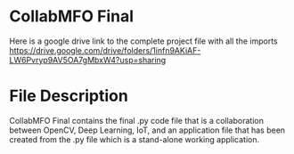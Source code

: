 # CollabMFO Final

Here is a google drive link to the complete project file with all the imports
https://drive.google.com/drive/folders/1infn9AKiAF-LW6Pvryp9AV5OA7gMbxW4?usp=sharing

# File Description

CollabMFO Final contains the final .py code file that is a collaboration between OpenCV, Deep Learning, IoT, and an application file that has been created from the .py file which is a stand-alone working application.
